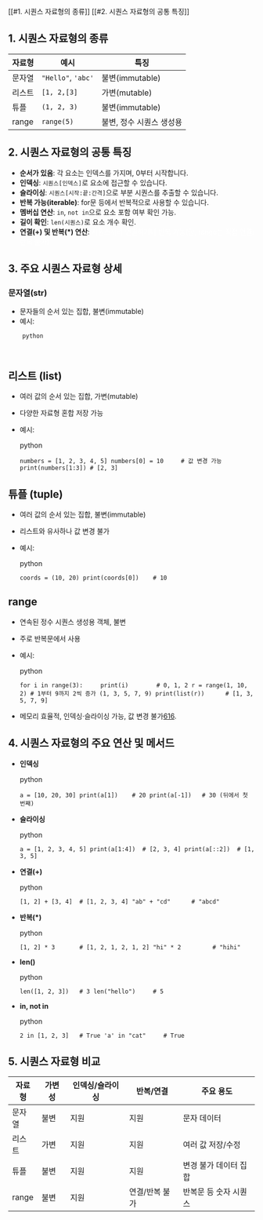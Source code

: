 [[#1. 시퀀스 자료형의 종류]]
[[#2. 시퀀스 자료형의 공통 특징]]
## 1. 시퀀스 자료형의 종류

| 자료형   | 예시                 | 특징             |
| ----- | ------------------ | -------------- |
| 문자열   | `"Hello"`, `'abc'` | 불변(immutable)  |
| 리스트   | `[1, 2,[3]`        | 가변(mutable)    |
| 튜플    | `(1, 2, 3)`        | 불변(immutable)  |
| range | `range(5)`         | 불변, 정수 시퀀스 생성용 |
## 2. 시퀀스 자료형의 공통 특징
- **순서가 있음**: 각 요소는 인덱스를 가지며, 0부터 시작합니다.
- **인덱싱**: `시퀀스[인덱스]`로 요소에 접근할 수 있습니다.
- **슬라이싱**: `시퀀스[시작:끝:간격]`으로 부분 시퀀스를 추출할 수 있습니다.
- **반복 가능(iterable)**: for문 등에서 반복적으로 사용할 수 있습니다.
- **멤버십 연산**: `in`, `not in`으로 요소 포함 여부 확인 가능.
- **길이 확인**: `len(시퀀스)`로 요소 개수 확인.
- **연결(+) 및 반복(*) 연산**:<font color="#ffffff"> 시퀀스끼리 연결하거나 반복 가능(단, range는 직접 연결/반복 불가)</font>

## 3. 주요 시퀀스 자료형 상세
### 문자열(str)
- 문자들의 순서 있는 집합, 불변(immutable)
- 예시:
```
    python
    
    
```

## **리스트 (list)**

- 여러 값의 순서 있는 집합, 가변(mutable)
    
- 다양한 자료형 혼합 저장 가능
    
- 예시:
    
    python
    
    `numbers = [1, 2, 3, 4, 5] numbers[0] = 10     # 값 변경 가능 print(numbers[1:3]) # [2, 3]`
    

## **튜플 (tuple)**

- 여러 값의 순서 있는 집합, 불변(immutable)
    
- 리스트와 유사하나 값 변경 불가
    
- 예시:
    
    python
    
    `coords = (10, 20) print(coords[0])    # 10`
    

## **range**

- 연속된 정수 시퀀스 생성용 객체, 불변
    
- 주로 반복문에서 사용
    
- 예시:
    
    python
    
    `for i in range(3):     print(i)        # 0, 1, 2 r = range(1, 10, 2) # 1부터 9까지 2씩 증가 (1, 3, 5, 7, 9) print(list(r))      # [1, 3, 5, 7, 9]`
    
- 메모리 효율적, 인덱싱·슬라이싱 가능, 값 변경 불가[6](https://wikidocs.net/231367)[16](https://wikidocs.net/273745).
    

## 4. 시퀀스 자료형의 주요 연산 및 메서드

- **인덱싱**
    
    python
    
    `a = [10, 20, 30] print(a[1])    # 20 print(a[-1])   # 30 (뒤에서 첫 번째)`
    
- **슬라이싱**
    
    python
    
    `a = [1, 2, 3, 4, 5] print(a[1:4])  # [2, 3, 4] print(a[::2])  # [1, 3, 5]`
    
- **연결(+)**
    
    python
    
    `[1, 2] + [3, 4]  # [1, 2, 3, 4] "ab" + "cd"      # "abcd"`
    
- **반복(*)**
    
    python
    
    `[1, 2] * 3       # [1, 2, 1, 2, 1, 2] "hi" * 2         # "hihi"`
    
- **len()**
    
    python
    
    `len([1, 2, 3])   # 3 len("hello")     # 5`
    
- **in, not in**
    
    python
    
    `2 in [1, 2, 3]   # True 'a' in "cat"     # True`
    

## 5. 시퀀스 자료형 비교

|자료형|가변성|인덱싱/슬라이싱|반복/연결|주요 용도|
|---|---|---|---|---|
|문자열|불변|지원|지원|문자 데이터|
|리스트|가변|지원|지원|여러 값 저장/수정|
|튜플|불변|지원|지원|변경 불가 데이터 집합|
|range|불변|지원|연결/반복 불가|반복문 등 숫자 시퀀스|